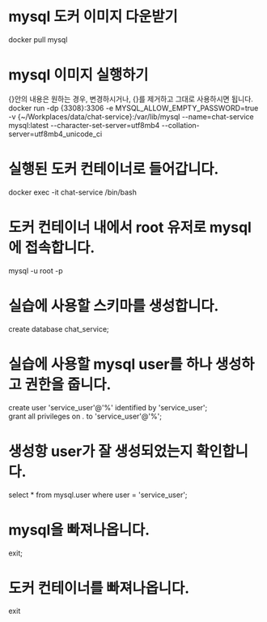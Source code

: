 # mysql 도커 이미지 다운받기
docker pull mysql

# mysql 이미지 실행하기
{}안의 내용은 원하는 경우, 변경하시거나, {}를 제거하고 그대로 사용하시면 됩니다.<br>
docker run -dp {3308}:3306 -e MYSQL_ALLOW_EMPTY_PASSWORD=true -v {~/Workplaces/data/chat-service}:/var/lib/mysql --name=chat-service mysql:latest --character-set-server=utf8mb4 --collation-server=utf8mb4_unicode_ci

# 실행된 도커 컨테이너로 들어갑니다.
docker exec -it chat-service /bin/bash

# 도커 컨테이너 내에서 root 유저로 mysql에 접속합니다.
mysql -u root -p

# 실습에 사용할 스키마를 생성합니다.
create database chat_service;

# 실습에 사용할 mysql user를 하나 생성하고 권한을 줍니다.
create user 'service_user'@'%' identified by 'service_user';<br>
grant all privileges on *.* to 'service_user'@'%';

# 생성항 user가 잘 생성되었는지 확인합니다.
select * from mysql.user where user = 'service_user';

# mysql을 빠져나옵니다.
exit;

# 도커 컨테이너를 빠져나옵니다.
exit
